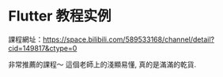 # Flutter 教程实例

課程網址：https://space.bilibili.com/589533168/channel/detail?cid=149817&ctype=0

非常推薦的課程～
這個老師上的淺顯易懂, 
真的是滿滿的乾貨.
